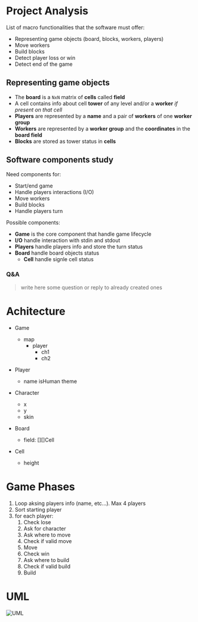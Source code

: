 # Project Analysis

List of macro functionalities that the software must offer:

- Representing game objects (board, blocks, workers, players)
- Move workers
- Build blocks
- Detect player loss or win
- Detect end of the game

## Representing game objects

- The **board** is a `NxN` matrix of **cells** called **field**
- A cell contains info about cell **tower** of any level and/or a **worker** *if present on that cell*
- **Players** are represented by a **name** and a pair of **workers** of one **worker group**
- **Workers** are represented by a **worker group** and the **coordinates** in the **board field**
- **Blocks** are stored as tower status in **cells**

## Software components study

Need components for:

- Start/end game
- Handle players interactions (I/O)
- Move workers
- Build blocks
- Handle players turn

Possible components:

- **Game** is the core component that handle game lifecycle
- **I/O** handle interaction with stdin and stdout
- **Players** handle players info and store the turn status
- **Board** handle board objects status
  - **Cell** handle signle cell status

### Q&A

> write here some question or reply to already created ones

# Achitecture

- Game
	- map
		- player
			- ch1
			- ch2

- Player
	- name
	isHuman
	theme

- Character
	- x
	- y
	- skin

- Board
	- field: [][]Cell

- Cell
  - height

# Game Phases

1. Loop aksing players info (name, etc...). Max 4 players
2. Sort starting player
3. for each player:
   1. Check lose
   2. Ask for character
   3. Ask where to move
   4. Check if valid move
   5. Move
   6. Check win
   7. Ask where to build
   8. Check if valid build
   9. Build

# UML
![UML](https://app.diagrams.net/?title=Santorini#R7Vprc9o4FP01zGx3Jjt%2BYEM%2BxhBIW5pNmm0T%2Bk2xha1GtlhbBMiv75UtP8DgmJQATZjJZKwryZLuOffqSKahd%2FxZP0Rj7wtzMG1oijNr6N2Gpp0aTfgvDPPEYBpqYnBD4iQmJTfckCecGNXUOiEOjqQtMXHGKCfjRaPNggDbfMGGwpBNF5uNGHUWDGPk4pLhxka0bL0lDvcSa1tr5fYLTFwvHVk1T5MaH6WN5UoiDzlsWjDp5w29EzLGkyd%2F1sFU%2BC71y%2B3H%2BS0dPJj9T9fR%2F%2Bib9fm%2Fy%2B8nyct6m3TJlhDigL%2F41U8Po97F9%2BbPu%2FFV73qq9M%2FuP53ILsojohPpryuK5jhsaGZD0wFD3ZKL5%2FPUo9GU%2BBQFULJGLOA3sgb8YSFK3ACebZgovES3HnHICYBxJis4G4PV9gh1BmjOJmI5EUf2Q1qyPBaSJ3gtolClggGqQy55BbMqtrgRPcEsphniCNpcpT5SM9MARVy2sRmlaByR%2B3jCoomPQpcEFuOc%2BemL2CRwsCNLGehxgYfsIaORmjnnWWQkgsIbeFbgpUSqj5mPeTiHJrLWaElkZNSphixPcw6rprR5Bf62pQ3JsHGzV2ejfYUwQ4ELPsiG0%2FSl4Zo1hxM0KQ6HKOAeII4t4cWoSEh4KKw0N8U03YCyWomyl8gXa%2FkL4CGB%2B6GKu%2BB%2BXuApxSO%2BlqXRGNnwvkHcptvMLV%2Fl%2BoWJQd8RjRniEcfBQcwgjjhKSCZmMWYk4LGDDAv%2BwI0d5R%2BjYcCEOlBW8zL8ieYh77AAVoNIzCoMDJ5iweIqcnrcp%2FKxzMrK4H%2BelfNFtDdlRZGEC3SowN51%2F9VHT0N8Obzye73P6vTWNU60cr76GF1MfBQI%2FO9hXzmi%2F2roG9qe0VeNEqLYgc1eFsFxHnNZgOh5bl3yWd5mwATMcRL%2FiTmfyx0GTTjL3SlqwYvh%2FE72jwtDUQDIZLE7K1Z252thqNoaIjYJbVwBl3QqbIYuroJVlcJGeKYS1RBTxMnjokz6Hcyqpl0I2H6cretpCuWoKbanKVR1cZPXlBUBfboioFWl%2BRJRoS6JCr19uKKitUYHR2JfkZJYpO%2Fum95fau4cZm3mVeiGVUTbxs4xGJ4O7Ghy3Z4pk45jfiNm80cWKzm8HZEuYJ1f0LghVIVJhQP%2BTk8%2FMIySNkmAhyYurwA9ieMOowxyVDdgSS4jlC6Z%2FnBylECvy5eNZMVrkWPl9NolclgMhY6I%2FPjhw5uL863qyI2zQau9Z8BVfR3iR1Wyc1Wim0uqpF3zmJHmjc1Eid6sIUpahyFK1GaJpz2CaZyZ4v7JxpTqkjeWpGqmnyyYD%2FIWo%2FKItiBHUIhskUmOOWj%2FOaj2besLT0aGsTTeYVy3rr50KSchKZL1MzCngvmdJp9WbartIfmsPAqVr8%2FvEiSFD45nm03PNgkDDuLOdCXcZak7PML9anCvOtrs9Iq8nKyTXkdRsXNRsfwJt%2F7BpoIcf9zBZiVLy%2FpX%2FgQDDjYQrO%2FhLFMZvVtXE%2BlN%2FPY%2FyZklrN7PJzmZ7J%2F%2FJCdx3f0nuZWSQDkkyLR6mC25bosgpuAUUVwfnPvCrHlImO0Qssoj6bOBp70OZFDMf%2FWX7In5Tyf1818%3D)
